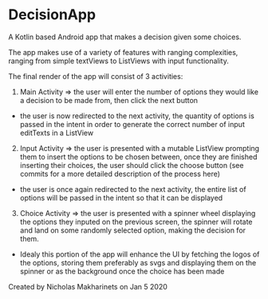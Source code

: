 # DecisionApp
A Kotlin based Android app that makes a decision given some choices. 

The app makes use of a variety of features with ranging complexities, ranging from simple textViews to ListViews with input functionality.

The final render of the app will consist of 3 activities:

1. Main Activity => the user will enter the number of options they would like a decision to be made from, then click the next button

 - the user is now redirected to the next activity, the quantity of options is passed in the intent in order to generate the correct number of input editTexts in a ListView 
 
2. Input Activity => the user is presented with a mutable ListView prompting them to insert the options to be chosen between, once they are finished inserting their choices, the user should click the choose button (see commits for a more detailed description of the process here)

 - the user is once again redirected to the next activity, the entire list of options will be passed in the intent so that it can be displayed
 
3. Choice Activity => the user is presented with a spinner wheel displaying the options they inputed on the previous screen, the spinner will rotate and land on some randomly selected option, making the decision for them. 

 - Idealy this portion of the app will enhance the UI by fetching the logos of the options, storing them preferably as svgs and displaying them on the spinner or as the background once the choice has been made

Created by Nicholas Makharinets on Jan 5 2020
